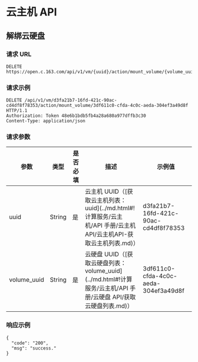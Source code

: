 # 云主机 API

## 解绑云硬盘

### 请求 URL

    DELETE https://open.c.163.com/api/v1/vm/{uuid}/action/mount_volume/{volume_uuid}

### 请求示例
    DELETE /api/v1/vm/d3fa21b7-16fd-421c-90ac-cd4df8f78353/action/mount_volume/3df611c0-cfda-4c0c-aeda-304ef3a49d8f HTTP/1.1
    Authorization: Token 48e6b1bdb5fb4a28a680a977dffb3c30
    Content-Type: application/json

### 请求参数


| 参数 |  类型  | 是否必填 |                                                        描述                                                       |                示例值                |
|------|--------|----------|-------------------------------------------------------------------------------------------------------------------|--------------------------------------|
| uuid | String | 是       | 云主机 UUID（[获取云主机列表：uuid](../md.html#!计算服务/云主机/API 手册/云主机API/云主机API-获取云主机列表.md)） | d3fa21b7-16fd-421c-90ac-cd4df8f78353 |
| volume_uuid | String | 是       | 云硬盘 UUID（[获取云硬盘列表：volume_uuid](../md.html#!计算服务/云主机/API 手册/云硬盘 API/获取云硬盘列表.md)） | 3df611c0-cfda-4c0c-aeda-304ef3a49d8f |

### 响应示例

```
{
  "code": "200",
  "msg": "success."
}
```

